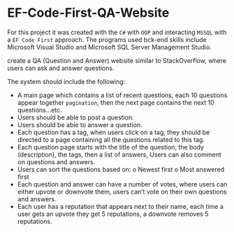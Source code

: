 # EF-Code-First-QA-Website

For this project it was created with the `C#` with `OOP` and interacting `MSSQL` with a `EF Code First` approach. 
The programs used bck-end skills include Microsoft Visual Studio and Microsoft SQL Server Management Studio. 

create a QA (Question and Answer) website similar to StackOverflow, where users
can ask and answer questions.

The system should include the following:
- A main page which contains a list of recent questions, each 10 questions
appear together `pagination`, then the next page contains the next 10
questions…etc.
- Users should be able to post a question. 
- Users should be able to answer a question.
- Each question has a tag, when users click on a tag, they should be
directed to a page containing all the questions related to this tag.
- Each question page starts with the title of the question, the body
(description), the tags, then a list of answers, Users can also comment on
questions and answers.
- Users can sort the questions based on:
o Newest first
o Most answered first
- Each question and answer can have a number of votes, where users can
either upvote or downvote them, users can’t vote on their own questions
and answers.
- Each user has a reputation that appears next to their name, each time a
user gets an upvote they get 5 reputations, a downvote removes 5
reputations.

